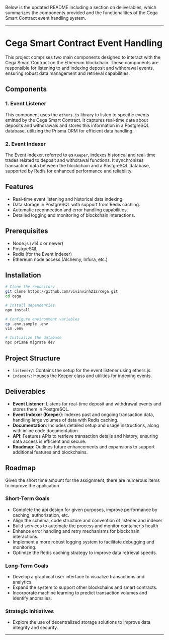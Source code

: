 Below is the updated README including a section on deliverables, which summarizes the components provided and the functionalities of the Cega Smart Contract event handling system.

---

# Cega Smart Contract Event Handling

This project comprises two main components designed to interact with the Cega Smart Contract on the Ethereum blockchain. These components are responsible for listening to and indexing deposit and withdrawal events, ensuring robust data management and retrieval capabilities.

## Components

### 1. Event Listener
This component uses the `ethers.js` library to listen to specific events emitted by the Cega Smart Contract. It captures real-time data about deposits and withdrawals and stores this information in a PostgreSQL database, utilizing the Prisma ORM for efficient data handling.

### 2. Event Indexer
The Event Indexer, referred to as `Keeper`, indexes historical and real-time trades related to deposit and withdrawal functions. It synchronizes transaction data between the blockchain and a PostgreSQL database, supported by Redis for enhanced performance and reliability.

## Features

- Real-time event listening and historical data indexing.
- Data storage in PostgreSQL with support from Redis caching.
- Automatic reconnection and error handling capabilities.
- Detailed logging and monitoring of blockchain interactions.

## Prerequisites

- Node.js (v14.x or newer)
- PostgreSQL
- Redis (for the Event Indexer)
- Ethereum node access (Alchemy, Infura, etc.)

## Installation

```bash
# Clone the repository
git clone https://github.com/vivinvinh212/cega.git
cd cega

# Install dependencies
npm install

# Configure environment variables
cp .env.sample .env
vim .env

# Initialize the database
npx prisma migrate dev
```

## Project Structure

- `listener/`: Contains the setup for the event listener using ethers.js.
- `indexer/`: Houses the Keeper class and utilities for indexing events.

## Deliverables

- **Event Listener**: Listens for real-time deposit and withdrawal events and stores them in PostgreSQL.
- **Event Indexer (Keeper)**: Indexes past and ongoing transaction data, handling large volumes of data with Redis caching.
- **Documentation**: Includes detailed setup and usage instructions, along with inline code documentation.
- **API**: Features APIs to retrieve transaction details and history, ensuring data access is efficient and secure.
- **Roadmap**: Outlines future enhancements and expansions to support additional features and blockchains.

## Roadmap
Given the short time amount for the assignment, there are numerous items to improve the application

### Short-Term Goals
- Complete the api design for given purposes, improve performance by caching, authorization, etc.
- Align the schema, code structure and convention of listener and indexer
- Build services to automate the process and monitor container's health
- Enhance error handling and retry mechanisms for blockchain interactions.
- Implement a more robust logging system to facilitate debugging and monitoring.
- Optimize the Redis caching strategy to improve data retrieval speeds.

### Long-Term Goals

- Develop a graphical user interface to visualize transactions and analytics.
- Expand the system to support other blockchains and smart contracts.
- Incorporate machine learning to predict transaction volumes and identify anomalies.

### Strategic Initiatives

- Explore the use of decentralized storage solutions to improve data integrity and security.

---